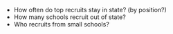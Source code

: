 * How often do top recruits stay in state? (by position?)
* How many schools recruit out of state?
* Who recruits from small schools?
